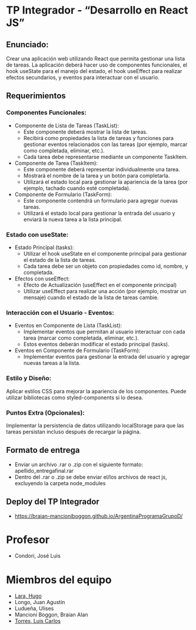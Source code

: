 # TP Integrador - “Desarrollo en React JS”

## Enunciado:
Crear una aplicación web utilizando React que permita gestionar una lista de tareas. La aplicación deberá hacer uso de componentes funcionales, el hook useState para el manejo del estado, el hook useEffect para realizar efectos secundarios, y eventos para interactuar con el usuario.

## Requerimientos

### Componentes Funcionales:
- Componente de Lista de Tareas (TaskList):
  - Este componente deberá mostrar la lista de tareas.
  - Recibirá como propiedades la lista de tareas y funciones para gestionar eventos relacionados con las tareas (por ejemplo, marcar como completada, eliminar, etc.).
  - Cada tarea debe representarse mediante un componente TaskItem.
- Componente de Tarea (TaskItem):
  - Este componente deberá representar individualmente una tarea.
  - Mostrará el nombre de la tarea y un botón para completarla.
  - Utilizará el estado local para gestionar la apariencia de la tarea (por ejemplo, tachado cuando esté completada).
- Componente de Formulario (TaskForm):
  - Este componente contendrá un formulario para agregar nuevas tareas.
  - Utilizará el estado local para gestionar la entrada del usuario y enviará la nueva tarea a la lista principal.

### Estado con useState:
- Estado Principal (tasks):
  - Utilizar el hook useState en el componente principal para gestionar el estado de la lista de tareas.
  - Cada tarea debe ser un objeto con propiedades como id, nombre, y completada.
- Efectos con useEffect:
  - Efecto de Actualización (useEffect en el componente principal)
  - Utilizar useEffect para realizar una acción (por ejemplo, mostrar un mensaje) cuando el estado de la lista de tareas cambie.

### Interacción con el Usuario - Eventos:
- Eventos en Componente de Lista (TaskList):
  - Implementar eventos que permitan al usuario interactuar con cada tarea (marcar como completada, eliminar, etc.).
  - Estos eventos deberán modificar el estado principal (tasks).
- Eventos en Componente de Formulario (TaskForm):
  - Implementar eventos para gestionar la entrada del usuario y agregar nuevas tareas a la lista.

### Estilo y Diseño:
Aplicar estilos CSS para mejorar la apariencia de los componentes. Puede utilizar bibliotecas como styled-components si lo desea.

### Puntos Extra (Opcionales):
Implementar la persistencia de datos utilizando localStorage para que las tareas persistan incluso después de recargar la página.

## Formato de entrega
- Enviar un archivo .rar o .zip con el siguiente formato: apellido_entregafinal.rar
- Dentro del .rar o .zip se debe enviar el/los archivos de react js, excluyendo la carpeta node_modules

## Deploy del TP Integrador
- https://braian-mancioniboggon.github.io/ArgentinaProgramaGrupoD/

# Profesor
- Condori, José Luis

# Miembros del equipo
- [Lara, Hugo](https://github.com/hugolara31)
- Longo, Juan Agustín
- Ludueña, Ulises
- Mancioni Boggon, Braian Alan
- [Torres, Luis Carlos](https://github.com/luiscar241)